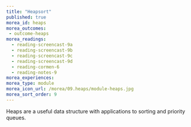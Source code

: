 ```yaml
---
title: "Heapsort"
published: true
morea_id: heaps
morea_outcomes:
 - outcome-heaps
morea_readings:
  - reading-screencast-9a
  - reading-screencast-9b
  - reading-screencast-9c
  - reading-screencast-9d
  - reading-cormen-6
  - reading-notes-9
morea_experiences:
morea_type: module
morea_icon_url: /morea/09.heaps/module-heaps.jpg
morea_sort_order: 9
---
```


Heaps are a useful data structure with applications to sorting and priority queues.
